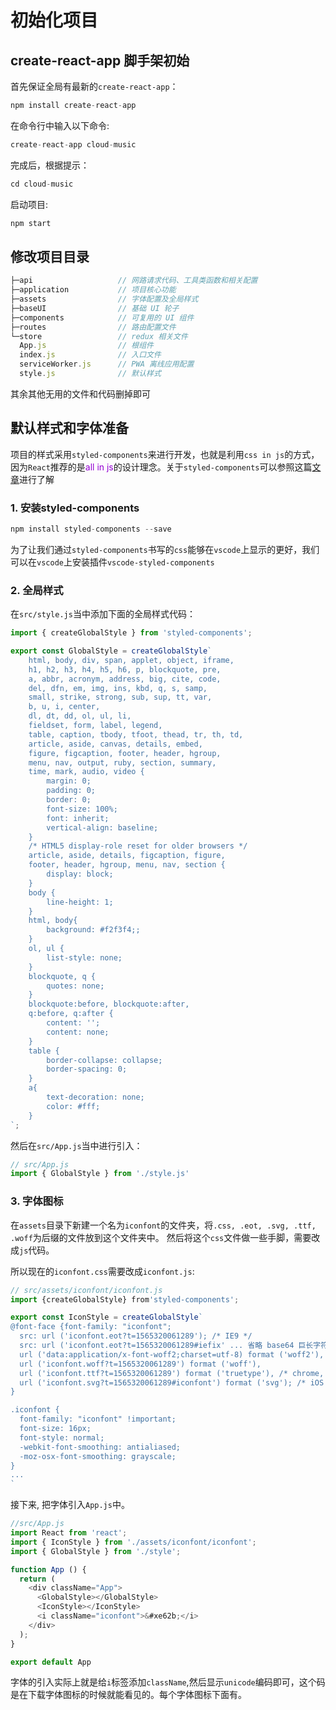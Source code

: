 # 初始化项目

## create-react-app 脚手架初始
首先保证全局有最新的`create-react-app`：
```javascript
npm install create-react-app
```
在命令行中输入以下命令:
```javascript
create-react-app cloud-music
```

完成后，根据提示：
```javascript
cd cloud-music
```

启动项目:
```javascript
npm start
```

## 修改项目目录
```javascript
├─api                   // 网路请求代码、工具类函数和相关配置
├─application           // 项目核心功能
├─assets                // 字体配置及全局样式
├─baseUI                // 基础 UI 轮子
├─components            // 可复用的 UI 组件
├─routes                // 路由配置文件
└─store                 // redux 相关文件
  App.js                // 根组件
  index.js              // 入口文件
  serviceWorker.js      // PWA 离线应用配置
  style.js              // 默认样式
```
其余其他无用的文件和代码删掉即可

## 默认样式和字体准备
项目的样式采用`styled-components`来进行开发，也就是利用`css in js`的方式，因为`React`推荐的是<font color=#9400D3>all in js</font>的设计理念。关于`styled-components`可以参照这篇[文章](https://juejin.im/post/6844903878580764686)进行了解

### 1. 安装styled-components
```javascript
npm install styled-components --save
```
为了让我们通过`styled-components`书写的`css`能够在`vscode`上显示的更好，我们可以在`vscode`上安装插件`vscode-styled-components`

### 2. 全局样式
在`src/style.js`当中添加下面的全局样式代码：
```javascript
import { createGlobalStyle } from 'styled-components';

export const GlobalStyle = createGlobalStyle`
	html, body, div, span, applet, object, iframe,
	h1, h2, h3, h4, h5, h6, p, blockquote, pre,
	a, abbr, acronym, address, big, cite, code,
	del, dfn, em, img, ins, kbd, q, s, samp,
	small, strike, strong, sub, sup, tt, var,
	b, u, i, center,
	dl, dt, dd, ol, ul, li,
	fieldset, form, label, legend,
	table, caption, tbody, tfoot, thead, tr, th, td,
	article, aside, canvas, details, embed,
	figure, figcaption, footer, header, hgroup,
	menu, nav, output, ruby, section, summary,
	time, mark, audio, video {
		margin: 0;
		padding: 0;
		border: 0;
		font-size: 100%;
		font: inherit;
		vertical-align: baseline;
	}
	/* HTML5 display-role reset for older browsers */
	article, aside, details, figcaption, figure,
	footer, header, hgroup, menu, nav, section {
		display: block;
	}
	body {
		line-height: 1;
	}
	html, body{
		background: #f2f3f4;;
	}
	ol, ul {
		list-style: none;
	}
	blockquote, q {
		quotes: none;
	}
	blockquote:before, blockquote:after,
	q:before, q:after {
		content: '';
		content: none;
	}
	table {
		border-collapse: collapse;
		border-spacing: 0;
	}
	a{
		text-decoration: none;
		color: #fff;
	}
`;
```

然后在`src/App.js`当中进行引入：
```javascript
// src/App.js
import { GlobalStyle } from './style.js'
```

### 3. 字体图标
在`assets`目录下新建一个名为`iconfont`的文件夹，将`.css, .eot, .svg, .ttf, .woff`为后缀的文件放到这个文件夹中。 然后将这个`css`文件做一些手脚，需要改成`js`代码。

所以现在的`iconfont.css`需要改成`iconfont.js`:
```javascript
// src/assets/iconfont/iconfont.js
import {createGlobalStyle} from'styled-components';

export const IconStyle = createGlobalStyle`
@font-face {font-family: "iconfont";
  src: url ('iconfont.eot?t=1565320061289'); /* IE9 */
  src: url ('iconfont.eot?t=1565320061289#iefix' ... 省略 base64 巨长字符) format ('embedded-opentype'), /* IE6-IE8 */
  url ('data:application/x-font-woff2;charset=utf-8) format ('woff2'),
  url ('iconfont.woff?t=1565320061289') format ('woff'),
  url ('iconfont.ttf?t=1565320061289') format ('truetype'), /* chrome, firefox, opera, Safari, Android, iOS 4.2+ */
  url ('iconfont.svg?t=1565320061289#iconfont') format ('svg'); /* iOS 4.1- */
}

.iconfont {
  font-family: "iconfont" !important;
  font-size: 16px;
  font-style: normal;
  -webkit-font-smoothing: antialiased;
  -moz-osx-font-smoothing: grayscale;
}
...
`
```

接下来, 把字体引入`App.js`中。
```javascript
//src/App.js
import React from 'react';
import { IconStyle } from './assets/iconfont/iconfont';
import { GlobalStyle } from './style';

function App () {
  return (
    <div className="App">
      <GlobalStyle></GlobalStyle>
      <IconStyle></IconStyle>
      <i className="iconfont">&#xe62b;</i>
    </div>
  );
}

export default App
```
字体的引入实际上就是给`i`标签添加`className`,然后显示`unicode`编码即可，这个码是在下载字体图标的时候就能看见的。每个字体图标下面有。
